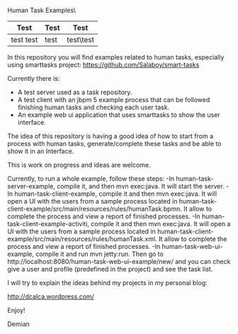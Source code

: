 Human Task Examples\

|Test|Test|Test|
|-|-|-|
|test test|test<br>|test\test|

In this repository you will find examples related to human tasks, especially using smarttasks project:
https://github.com/Salaboy/smart-tasks

Currently there is:
- A test server used as a task repository.
- A test client with an jbpm 5 example process that can be followed finishing human tasks and checking each user task.
- An example web ui application that uses smarttasks to show the user interface.

The idea of this repository is having a good idea of how to start from a process with human tasks, generate/complete these tasks and be able to show it in an Interface.

This is work on progress and ideas are welcome.

Currently, to run a whole example, follow these steps:
-In human-task-server-example, compile it, and then mvn exec:java. It will start the server.
-In human-task-client-example, compile it and then mvn exec:java. It will open a UI with the users from a sample process located in human-task-client-example/src/main/resources/rules/humanTask.bpmn. It allow to complete the process and view a report of finished processes.
-In human-task-client-example-activiti, compile it and then mvn exec:java. It will open a UI with the users from a sample process located in human-task-client-example/src/main/resources/rules/humanTask.xml. It allow to complete the process and view a report of finished processes.
-In human-task-web-ui-example, compile it and run mvn jetty:run. Then go to http://localhost:8080/human-task-web-ui-example/new/ and you can check give a user and profile (predefined in the project) and see the task list.

I will try to explain the ideas behind my projects in my personal blog:

http://dcalca.wordpress.com/

Enjoy!

Demian
